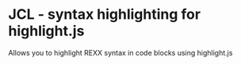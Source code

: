 # JCL - syntax highlighting for highlight.js
Allows you to highlight REXX syntax in code blocks using highlight.js
